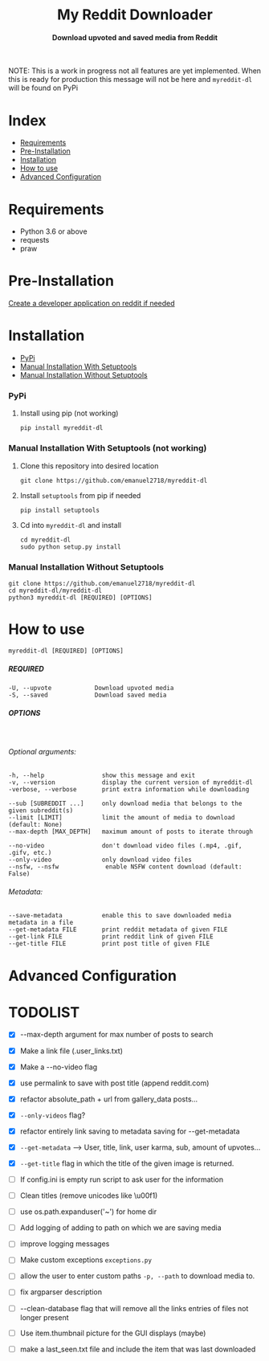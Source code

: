 <div align="center">
<h1>My Reddit Downloader</h1>
<h4>Download upvoted and saved media from Reddit</h4>
</div>

&nbsp; 

NOTE: This is a work in progress not all features are yet implemented. When this is ready for production this message will not be here and `myreddit-dl` will be found on PyPi

# Index

* [Requirements](#requirments)
* [Pre-Installation](#pre-installation)
* [Installation](#installation)
* [How to use](#how-to-use)
* [Advanced Configuration](#advanced-configuration)


# Requirements

- Python 3.6 or above
- requests
- praw

# Pre-Installation

[Create a developer application on reddit if needed](https://github.com/emanuel2718/myreddit-dl/blob/master/PRE_INSTALL.md)



# Installation

- [PyPi](#pypi)
- [Manual Installation With Setuptools](#manual-installion-with-setuptools)
- [Manual Installation Without Setuptools](#manual-installion-without-setuptools)

### PyPi

1. Install using pip (not working)

    ```console
    pip install myreddit-dl
    ```

### Manual Installation With Setuptools (not working)


1. Clone this repository into desired location

    ```console
    git clone https://github.com/emanuel2718/myreddit-dl
    ```

2. Install `setuptools` from pip if needed

    ```console
    pip install setuptools
    ```

3. Cd into `myreddit-dl` and install
    ```console
    cd myreddit-dl
    sudo python setup.py install
    ```
    
### Manual Installation Without Setuptools
```console
git clone https://github.com/emanuel2718/myreddit-dl
cd myreddit-dl/myreddit-dl
python3 myreddit-dl [REQUIRED] [OPTIONS]
```

# How to use

```console
myreddit-dl [REQUIRED] [OPTIONS]
```

##### REQUIRED

    -U, --upvote            Download upvoted media
    -S, --saved             Download saved media


##### OPTIONS

&nbsp; 

###### Optional arguments:
    -h, --help                show this message and exit
    -v, --version             display the current version of myreddit-dl
    -verbose, --verbose       print extra information while downloading

    --sub [SUBREDDIT ...]     only download media that belongs to the given subreddit(s)
    --limit [LIMIT]           limit the amount of media to download (default: None)
    --max-depth [MAX_DEPTH]   maximum amount of posts to iterate through

    --no-video                don't download video files (.mp4, .gif, .gifv, etc.)
    --only-video              only download video files
    --nsfw, --nsfw             enable NSFW content download (default: False)

###### Metadata:
    --save-metadata           enable this to save downloaded media metadata in a file
    --get-metadata FILE       print reddit metadata of given FILE
    --get-link FILE           print reddit link of given FILE
    --get-title FILE          print post title of given FILE

# Advanced Configuration

# TODOLIST
- [x] --max-depth argument for max number of posts to search
- [x] Make a link file (.user_links.txt)
- [x] Make a --no-video flag
- [x] use permalink to save with post title (append reddit.com)
- [x] refactor absolute_path + url from gallery_data posts...
- [x] `--only-videos` flag?
- [x] refactor entirely link saving to metadata saving for --get-metadata
- [x] `--get-metadata` --> User, title, link, user karma, sub, amount of upvotes...
- [x] `--get-title` flag in which the title of the given image is returned.
- [ ] If config.ini is empty run script to ask user for the information
- [ ] Clean titles (remove unicodes like \u00f1)
- [ ] use os.path.expanduser('~') for home dir
- [ ] Add logging of adding to path on which we are saving media
- [ ] improve logging messages
- [ ] Make custom exceptions `exceptions.py`
- [ ] allow the user to enter custom paths `-p, --path` to download media to.
- [ ] fix argparser description
- [ ] --clean-database flag that will remove all the links entries of files not longer present
- [ ] Use item.thumbnail picture for the GUI displays (maybe)
- [ ] make a last_seen.txt file and include the item that was last downloaded

